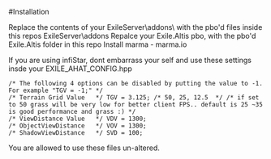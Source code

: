 #Installation

Replace the contents of your ExileServer\addons\ with the pbo'd files inside this repos ExileServer\addons
Repalce your Exile.Altis pbo, with the pbo'd Exile.Altis folder in this repo
Install marma - marma.io

If you are using infiStar, dont embarrass your self and use these settings insde your EXILE_AHAT_CONFIG.hpp

	/* The following 4 options can be disabled by putting the value to -1. For example "TGV = -1;" */
	/* Terrain Grid Value   */ TGV = 3.125;	/* 50, 25, 12.5  */	/* if set to 50 grass will be very low for better client FPS.. default is 25 ~35 is good performance and grass :) */
	/* ViewDistance Value   */ VDV = 1300;
	/* ObjectViewDistance   */ VOV = 1300;
	/* ShadowViewDistance   */ SVD = 100; 

You are allowed to use these files un-altered. 

